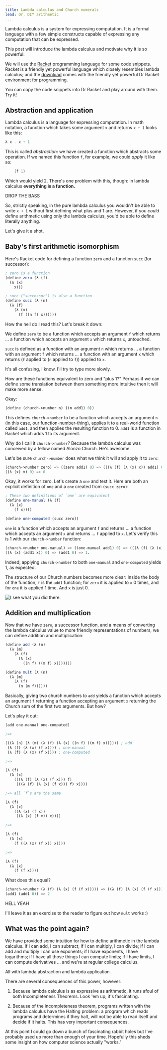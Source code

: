 ```yaml
---
title: Lambda calculus and Church numerals
lead: Or, DIY arithmetic
...
```


Lambda calculus is a system for expressing computation. It is a formal language
with a few simple constructs capable of expressing any computation that can be
expressed.

This post will introduce the lambda calculus and motivate why it is so powerful.

We will use the [Racket](http://racket-lang.org) programming language for some
code snippets. Racket is a friendly yet powerful language which closely
resembles lambda calculus; and the [download](http://racket-lang.org/download/)
comes with the friendly yet powerful Dr Racket environment for programming.

You can copy the code snippets into Dr Racket and play around with them. Try it!

Abstraction and application
---

Lambda calculus is a language for expressing computation. In math notation, a
function which takes some argument `x` and returns `x + 1` looks like this:

```scheme
λ x . x + 1
```

This is called *abstraction*: we have created a function which abstracts some
operation. If we named this function `f`, for example, we could *apply* it like
so:

```scheme
    (f 1)
```

Which would yield 2. There's one problem with this, though: in lambda calculus
**everything is a function.**

DROP THE BASS

So, strictly speaking, in the pure lambda calculus you wouldn't be able to
write `x + 1` without first defining what plus and 1 are. However, if you
*could* define arithmetic using only the lambda calculus, you'd be able to
define literally anything.

Let's give it a shot.

Baby's first arithmetic isomorphism
---

Here's Racket code for defining a function `zero` and a function `succ` (for successor):

```scheme
; zero is a function
(define zero (λ (f)
  (λ (x)
    x)))

; succ ("successor") is also a function
(define succ (λ (n)
  (λ (f)
    (λ (x)
      (f ((n f) x))))))
```

How the hell do I read this? Let's break it down:

We define `zero` to be a function which accepts an argument `f` which returns
... a function which accepts an argument `x` which returns `x`, untouched.

`succ` is defined as a function with an argument `n` which returns ... a
function with an argument `f` which returns ... a function with an argument `x`
which returns (`f` applied to (`n` applied to `f`)) applied to `x`.

It's all confusing, I know. I'll try to type more slowly.

How are these functions equivalent to zero and "plus 1?" Perhaps if we can
define some translation between them something more intuitive then it will make
more sense.

Okay:

```scheme
(define (church->number n) ((n add1) 0))
```

This defines `church->number` to be a function which accepts an argument `n`
(in this case, our function-number-thing), applies it to a real-world function
called `add1`, and then applies the resulting function to 0. `add1` is a
function in Racket which adds 1 to its argument.

Why do I call it `church->number`? Because the lambda calculus was conceived by
a fellow named Alonzo Church. He's awesome.

Let's be sure `church->number` does what we think it will and apply it to `zero`:

```scheme
(church->number zero) => ((zero add1) 0) => (((λ (f) (λ (x) x)) add1) 0) => 
((λ (x) x) 0) => 0
```

Okay, it works for zero. Let's create a `one` and test it. Here are both an
explicit definition of `one` and a `one` created from `(succ zero)`:

```scheme
; These two definitions of `one` are equivalent
(define one-manual (λ (f)
  (λ (x)
    (f x))))

(define one-computed (succ zero))
```

`one` is a function which accepts an argument `f` and returns ... a function
which accepts an argument `x` and returns ... `f` applied to `x`. Let's verify
this is 1 with our `church->number` function:

```scheme
(church->number one-manual) => ((one-manual add1) 0) => (((λ (f) (λ (x) (f x))) add1) 0) =>
((λ (x) (add1 x)) 0) => (add1 0) => 1.
```

Indeed, applying `church->number` to both `one-manual` and `one-computed` yields 1, as expected.

The structure of our Church numbers becomes more clear: Inside the body of the
function, `f` is the `add1` function; for `zero` it is applied to `x` 0 times,
and for `one` it is applied 1 time. And `x` is just 0.

![I see what you did there.](http://zanyjaney.com/wp-content/uploads/2012/09/1656-462x600.jpg)

Addition and multiplication
---

Now that we have `zero`, a successor function, and a means of converting the
lambda calculus value to more friendly representations of numbers, we can
define addition and multiplication:

```scheme
(define add (λ (n)
  (λ (m)
    (λ (f)
      (λ (x)
        ((n f) ((m f) x)))))))

(define mult (λ (n)
  (λ (m)
    (λ (f)
      (n (m f))))))
```

Basically, giving two church numbers to `add` yields a function which accepts
an argument `f` returning a function accepting an argument `x` returning the
Church sum of the first two arguments. But how?

Let's play it out:

```scheme
(add one-manual one-computed)

;=>

(((λ (n) (λ (m) (λ (f) (λ (x) ((n f) ((m f) x)))))) ; add
 (λ (f) (λ (x) (f x)))) ; one-manual
 (λ (f) (λ (x) (f x)))) ; one-computed

;=>

(λ (f)
  (λ (x)
    (((λ (f) (λ (x) (f x))) f)
     (((λ (f) (λ (x) (f x))) f) x))))

;=> all `f`s are the same

(λ (f)
  (λ (x)
    ((λ (x) (f x))
     ((λ (x) (f x)) x))))

;=>

(λ (f)
  (λ (x)
    (f ((λ (x) (f x)) x))))

;=>

(λ (f)
  (λ (x)
    (f (f x))))
```

What does this equal?

```scheme
(church->number (λ (f) (λ (x) (f (f x))))) => ((λ (f) (λ (x) (f (f x)))) add1) 0 =>
(add1 (add1 0)) => 2
```

HELL YEAH

I'll leave it as an exercise to the reader to figure out how `mult` works :)

What was the point again?
---

We have provided some intuition for how to define arithmetic in the lambda
calculus. If I can add, I can subtract; if I can multiply, I can divide; if I
can add and multiply I can use exponents; if I have exponents, I have
logarithms; if I have all those things I can compute limits; if I have limits,
I can compute derivatives ... and we're at regular college calculus.

All with lambda abstraction and lambda application.

There are several consequences of this power, however:

1. Because lambda calculus is as expressive as arithmetic, it runs afoul of
both Incompleteness Theorems. Look 'em up, it's fascinating.

2. Because of the incompleteness theorem, programs written with the lambda
calculus have the Halting problem: a program which reads programs and
determines if they halt, will not be able to read itself and decide if it
halts. This has very important consequences.

At this point I could go down a bunch of fascinating rabbit holes but I've
probably used up more than enough of your time. Hopefully this sheds some
insight on how computer science actually "works."

